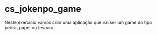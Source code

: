 # cs_jokenpo_game
Neste exercício vamos criar uma aplicação que vai ser um game do tipo pedra, papel ou tesoura.
